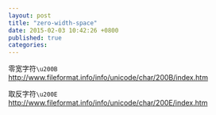 ```yaml
---
layout: post
title: "zero-width-space"
date: 2015-02-03 10:42:26 +0800
published: true
categories: 
---
```


零宽字符`\u200B` http://www.fileformat.info/info/unicode/char/200B/index.htm

取反字符`\u200E` http://www.fileformat.info/info/unicode/char/200E/index.htm


